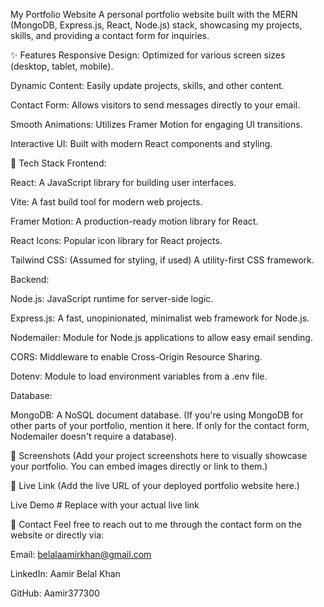 My Portfolio Website
A personal portfolio website built with the MERN (MongoDB, Express.js, React, Node.js) stack, showcasing my projects, skills, and providing a contact form for inquiries.

✨ Features
Responsive Design: Optimized for various screen sizes (desktop, tablet, mobile).

Dynamic Content: Easily update projects, skills, and other content.

Contact Form: Allows visitors to send messages directly to your email.

Smooth Animations: Utilizes Framer Motion for engaging UI transitions.

Interactive UI: Built with modern React components and styling.

🚀 Tech Stack
Frontend:

React: A JavaScript library for building user interfaces.

Vite: A fast build tool for modern web projects.

Framer Motion: A production-ready motion library for React.

React Icons: Popular icon library for React projects.

Tailwind CSS: (Assumed for styling, if used) A utility-first CSS framework.

Backend:

Node.js: JavaScript runtime for server-side logic.

Express.js: A fast, unopinionated, minimalist web framework for Node.js.

Nodemailer: Module for Node.js applications to allow easy email sending.

CORS: Middleware to enable Cross-Origin Resource Sharing.

Dotenv: Module to load environment variables from a .env file.

Database:

MongoDB: A NoSQL document database. (If you're using MongoDB for other parts of your portfolio, mention it here. If only for the contact form, Nodemailer doesn't require a database).

📸 Screenshots
(Add your project screenshots here to visually showcase your portfolio. You can embed images directly or link to them.)

🔗 Live Link
(Add the live URL of your deployed portfolio website here.)

Live Demo # Replace with your actual live link

📧 Contact
Feel free to reach out to me through the contact form on the website or directly via:

Email: belalaamirkhan@gmail.com

LinkedIn: Aamir Belal Khan

GitHub: Aamir377300
